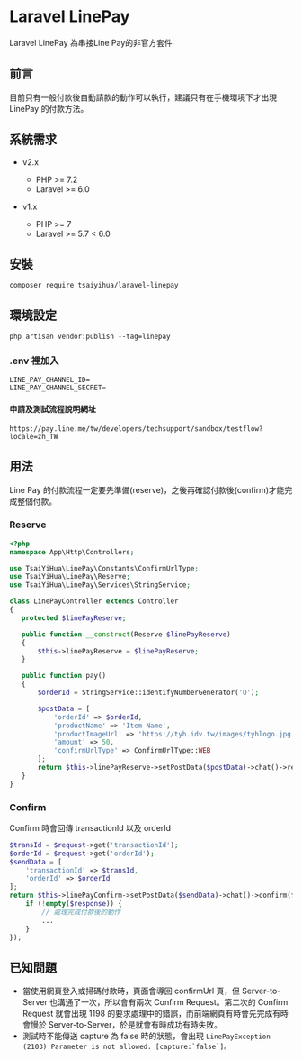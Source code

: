 # Laravel LinePay
Laravel LinePay 為串接Line Pay的非官方套件

## 前言
目前只有一般付款後自動請款的動作可以執行，建議只有在手機環境下才出現 LinePay 的付款方法。

## 系統需求
- v2.x
     - PHP >= 7.2
     - Laravel >= 6.0
     
- v1.x
     - PHP >= 7
     - Laravel >= 5.7 < 6.0
 
 ## 安裝
 ```composer require tsaiyihua/laravel-linepay```
 
 ## 環境設定
 ```php artisan vendor:publish --tag=linepay```  
 ### .env 裡加入
 ```
 LINE_PAY_CHANNEL_ID=
 LINE_PAY_CHANNEL_SECRET=
 ```
 #### 申請及測試流程說明網址
 ```https://pay.line.me/tw/developers/techsupport/sandbox/testflow?locale=zh_TW```
 
 ## 用法
 Line Pay 的付款流程一定要先準備(reserve)，之後再確認付款後(confirm)才能完成整個付款。
 ### Reserve
 ```php
<?php
namespace App\Http\Controllers;

use TsaiYiHua\LinePay\Constants\ConfirmUrlType;
use TsaiYiHua\LinePay\Reserve;
use TsaiYiHua\LinePay\Services\StringService;

class LinePayController extends Controller
{
    protected $linePayReserve;

    public function __construct(Reserve $linePayReserve)
    {
        $this->linePayReserve = $linePayReserve;
    }

    public function pay()
    {
        $orderId = StringService::identifyNumberGenerator('O');

        $postData = [
            'orderId' => $orderId,
            'productName' => 'Item Name',
            'productImageUrl' => 'https://tyh.idv.tw/images/tyhlogo.jpg',
            'amount' => 50,
            'confirmUrlType' => ConfirmUrlType::WEB
        ];
        return $this->linePayReserve->setPostData($postData)->chat()->reserve();
    }
}

```
### Confirm
Confirm 時會回傳 transactionId 以及 orderId
```php
$transId = $request->get('transactionId');
$orderId = $request->get('orderId');
$sendData = [
    'transactionId' => $transId,
    'orderId' => $orderId
];
return $this->linePayConfirm->setPostData($sendData)->chat()->confirm(function($response){
    if (!empty($response)) {
        // 處理完成付款後的動作
        ...
    }
});
```
 ## 已知問題
  - 當使用網頁登入或掃碼付款時，頁面會導回 confirmUrl 頁，但 Server-to-Server 也溝通了一次，所以會有兩次 Confirm Request。第二次的 Confirm Request 就會出現 1198 的要求處理中的錯誤，而前端網頁有時會先完成有時會慢於 Server-to-Server，於是就會有時成功有時失敗。
  - 測試時不能傳送 capture 為 false 時的狀態，會出現 ```LinePayException (2103) Parameter is not allowed. [capture:`false`]。```
